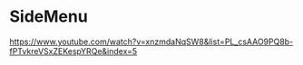 # SideMenu

https://www.youtube.com/watch?v=xnzmdaNqSW8&list=PL_csAAO9PQ8b-fPTvkreVSxZEKespYRQe&index=5
